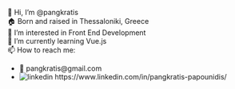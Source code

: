 👋 Hi, I’m @pangkratis </br>
🏠 Born and raised in Thessaloniki, Greece </br>
👀 I’m interested in Front End Development </br>
🌱 I’m currently learning Vue.js </br>
📫 How to reach me:
<ul>
 <li>📧 pangkratis@gmail.com</li>
 <li><img src="https://i.stack.imgur.com/gVE0j.png" alt="linkedin"> https://www.linkedin.com/in/pangkratis-papounidis/</li>
</ul>
<!---
pangkratis/pangkratis is a ✨ special ✨ repository because its `README.md` (this file) appears on your GitHub profile.
You can click the Preview link to take a look at your changes.
--->
